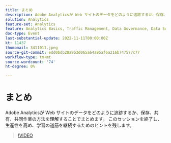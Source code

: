 ```yaml
---
title: まとめ
description: Adobe Analyticsが Web サイトのデータをどのように追跡するか、保存、共有、共同作業の方法を理解することでまとめます。 このセッションを終了し、生産性を高め、学習の道筋を継続するためのヒントを残します。
solution: Analytics
feature-set: Analytics
feature: Analytics Basics, Traffic Management, Data Governance, Data Sources, Data Configuration and Collection
doc-type: Event
last-substantial-update: 2022-11-11T00:00:00Z
kt: 11437
thumbnail: 3411011.jpeg
source-git-commit: edd0bdb28a9b3d065a64a95af6a216b747577c77
workflow-type: tm+mt
source-wordcount: '74'
ht-degree: 0%

---
```


# まとめ

Adobe Analyticsが Web サイトのデータをどのように追跡するか、保存、共有、共同作業の方法を理解することでまとめます。 このセッションを終了し、生産性を高め、学習の道筋を継続するためのヒントを残します。

>[!VIDEO](https://video.tv.adobe.com/v/3411011/?quality=12&learn=on)
